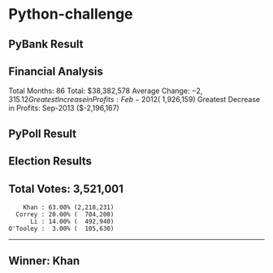 # Python-challenge

## PyBank Result

Financial Analysis
----------------------------
Total Months: 86
Total: $38,382,578
Average  Change: $-2,315.12
Greatest Increase in Profits: Feb-2012 ($ 1,926,159)
Greatest Decrease in Profits: Sep-2013 ($-2,196,167)

## PyPoll Result

Election Results
-----------------------------------
Total Votes: 3,521,001
-----------------------------------
        Khan : 63.00% (2,218,231)
      Correy : 20.00% (  704,200)
          Li : 14.00% (  492,940)
    O'Tooley :  3.00% (  105,630)
-----------------------------------
Winner: Khan
-----------------------------------
